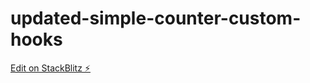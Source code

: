 # updated-simple-counter-custom-hooks

[Edit on StackBlitz ⚡️](https://stackblitz.com/edit/react-vebfmu)